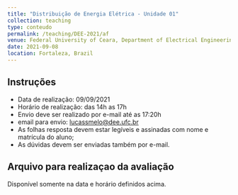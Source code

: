 ```yaml
---
title: "Distribuição de Energia Elétrica - Unidade 01"
collection: teaching
type: conteudo
permalink: /teaching/DEE-2021/af
venue: Federal University of Ceara, Department of Electrical Engineering
date: 2021-09-08
location: Fortaleza, Brazil
---
```


## Instruções

- Data de realização: 09/09/2021
- Horário de realização: das 14h as 17h
- Envio deve ser realizado por e-mail até as 17:20h
- email para envio: lucassmelo@dee.ufc.br
- As folhas resposta devem estar legíveis e assinadas com nome e matrícula do aluno;
- As dúvidas devem ser enviadas também por e-mail.

## Arquivo para realizaçao da avaliação

Disponível somente na data e horário definidos acima.

<!-- <embed src="{{ '/teaching/LE-2021-1/Notas-Lab-Eletrotecnica-2021-1.pdf'|url }}" alt="Resultado Final" width="300" height="150"> -->

<!-- [Link para download](https://github.com/lucassm/lucassm.github.io/raw/master/_teaching/LE-2021-1/Notas-Lab-Eletrotecnica-2021-1.pdf) -->